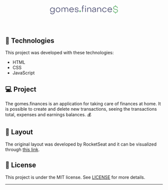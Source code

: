 <h1 align="center">
  <img alt="gomes.finances" title="gomes.finances" src="./assets/logob.svg" width="220px" />
</h1>

<br>

## 🚀 Technologies

This project was developed with these technologies:

- HTML
- CSS
- JavaScript

## 💻 Project

The gomes.finances is an application for taking care of finances at home.
It is possible to create and delete new transactions, seeing the transactions total, expenses and earnings balances. 💰

## 🔖 Layout

The original layout was developed by RocketSeat and it can be visualized through [this link](https://www.figma.com/file/7Vu9DzUaCZIV4nibzkjgB4/dev.finance%24-Maratona-Discover).

## :memo: License

This project is under the MIT license. See [LICENSE](LICENSE.md) for more details.

---